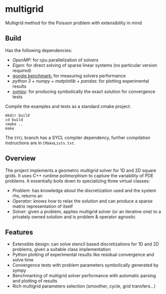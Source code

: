 # multigrid
Multigrid method for the Poisson problem with extensibility in mind


## Build
Has the following dependencies:
  * *OpenMP:* for cpu parallelization of solvers
  * *Eigen*: for direct solving of sparse linear systems (no particular version required)
  * [google benchmark:](github.com/google/benchmark) for measuring solvers performance
  * *python 3 + numpy + matplotlib + pandas*: for plotting experimental results
  * [sympy](https://www.sympy.org): for producing symbolically the exact solution for convergence tests

Compile the examples and tests as a standard cmake project:
```(bash)
mkdir build
cd build
cmake ..
make
```

The `SYCL` branch has a SYCL compiler dependency, further compilation instructions are in `CMakeLists.txt`.


## Overview
The project implements a geometric multigrid solver for 1D and 2D square grids. It uses C++ runtime polimorphism to capture the variability of PDE problems. It essentially boils down to specializing three virtual classes:
  * *Problem*: has knowledge about the discretization used and the system rhs, returns an
  * *Operator*: knows how to relax the solution and can produce a sparse matrix representation of itself
  * *Solver*: given a problem, applies multigrid solver (or an iterative one) to a privately owned solution and is problem & operator agnostic


## Features
  * Extensible design: can solve stencil based discretizations for 1D and 2D problems, given a suitable class implementation
  * Python plotting of experimental results like residual convergence and solve time
  * Convergence tests with problem parameters symbolically generated by sympy
  * Benchmarking of multigrid solver performance with automatic parsing and plotting of results
  * Rich multigrid parameters selection (smoother, cycle, grid transfers...)
